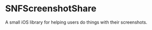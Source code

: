 SNFScreenshotShare
==================

A small iOS library for helping users do things with their screenshots.
